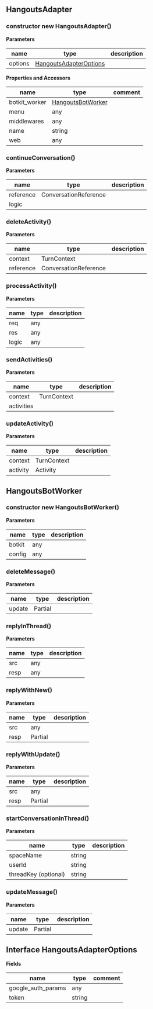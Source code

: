 <a name="HangoutsAdapter"></a>
## HangoutsAdapter

### constructor new HangoutsAdapter()

**Parameters**

| name | type | description
|--- |--- |---
| options | [HangoutsAdapterOptions](#HangoutsAdapterOptions) | 

**Properties and Accessors**

| name | type | comment
|--- |--- |---
| botkit_worker | [HangoutsBotWorker](#HangoutsBotWorker) | 
| menu | any | 
| middlewares | any | 
| name | string | 
| web | any | 

<a name="continueConversation"></a>
### continueConversation()


**Parameters**

| name | type | description
|--- |--- |---
| reference| ConversationReference | 
| logic|  | 



<a name="deleteActivity"></a>
### deleteActivity()


**Parameters**

| name | type | description
|--- |--- |---
| context| TurnContext | 
| reference| ConversationReference | 



<a name="processActivity"></a>
### processActivity()


**Parameters**

| name | type | description
|--- |--- |---
| req| any | 
| res| any | 
| logic| any | 



<a name="sendActivities"></a>
### sendActivities()


**Parameters**

| name | type | description
|--- |--- |---
| context| TurnContext | 
| activities|  | 



<a name="updateActivity"></a>
### updateActivity()


**Parameters**

| name | type | description
|--- |--- |---
| context| TurnContext | 
| activity| Activity | 





<a name="HangoutsBotWorker"></a>
## HangoutsBotWorker

### constructor new HangoutsBotWorker()

**Parameters**

| name | type | description
|--- |--- |---
| botkit | any | 
| config | any | 


<a name="deleteMessage"></a>
### deleteMessage()


**Parameters**

| name | type | description
|--- |--- |---
| update| Partial | 



<a name="replyInThread"></a>
### replyInThread()


**Parameters**

| name | type | description
|--- |--- |---
| src| any | 
| resp| any | 



<a name="replyWithNew"></a>
### replyWithNew()


**Parameters**

| name | type | description
|--- |--- |---
| src| any | 
| resp| Partial | 



<a name="replyWithUpdate"></a>
### replyWithUpdate()


**Parameters**

| name | type | description
|--- |--- |---
| src| any | 
| resp| Partial | 



<a name="startConversationInThread"></a>
### startConversationInThread()


**Parameters**

| name | type | description
|--- |--- |---
| spaceName| string | 
| userId| string | 
| threadKey (optional)| string | 



<a name="updateMessage"></a>
### updateMessage()


**Parameters**

| name | type | description
|--- |--- |---
| update| Partial | 







<a name="HangoutsAdapterOptions"></a>
## Interface HangoutsAdapterOptions


**Fields**

| name | type | comment
|--- |--- |---
| google_auth_params | any | 
| token | string | 

